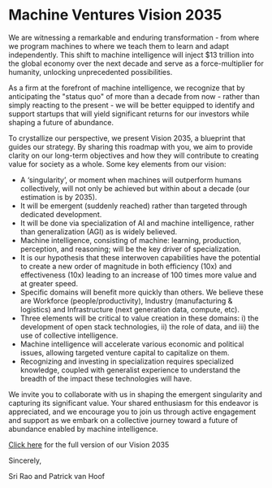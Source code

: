 # Machine Ventures Vision 2035

We are witnessing a remarkable and enduring transformation - from where we program machines to where we teach them to learn and adapt independently. This shift to machine intelligence will inject $13 trillion into the global economy over the next decade and serve as a force-multiplier for humanity, unlocking unprecedented possibilities.

As a firm at the forefront of machine intelligence, we recognize that by anticipating the "status quo" of more than a decade from now - rather than simply reacting to the present - we will be better equipped to identify and support startups that will yield significant returns for our investors while shaping a future of abundance.

To crystallize our perspective, we present Vision 2035, a blueprint that guides our strategy. By sharing this roadmap with you, we aim to provide clarity on our long-term objectives and how they will contribute to creating value for society as a whole. Some key elements from our vision:

+ A ‘singularity’, or moment when machines will outperform humans collectively, will not only be achieved but within about a decade (our estimation is by 2035).
+ It will be emergent (suddenly reached) rather than targeted through dedicated development.
+ It will be done via specialization of AI and machine intelligence, rather than generalization (AGI) as is widely believed.
+ Machine intelligence, consisting of machine: learning, production, perception, and reasoning; will be the key driver of specialization.
+ It is our hypothesis that these interwoven capabilities have the potential to create a new order of magnitude in both efficiency (10x) and effectiveness (10x) leading to an increase of 100 times more value and at greater speed.
+ Specific domains will benefit more quickly than others. We believe these are Workforce (people/productivity), Industry (manufacturing & logistics) and Infrastructure (next generation data, compute, etc).
+ Three elements will be critical to value creation in these domains: i) the development of open stack technologies, ii) the role of data, and iii) the use of collective intelligence.
+ Machine intelligence will accelerate various economic and political issues, allowing targeted venture capital to capitalize on them.
+ Recognizing and investing in specialization requires specialized knowledge, coupled with generalist experience to understand the breadth of the impact these technologies will have.

We invite you to collaborate with us in shaping the emergent singularity and capturing its significant value. Your shared enthusiasm for this endeavor is appreciated, and we encourage you to join us through active engagement and support as we embark on a collective journey toward a future of abundance enabled by machine intelligence.

[Click here](https://github.com/mchnvc/vision2035/blob/main/Machine%20Ventures%20Vision%202035_%20The%20Decade%20of%20Machine%20Intelligence.pdf) for the full version of our Vision 2035

Sincerely,

Sri Rao and Patrick van Hoof
